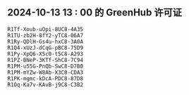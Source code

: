 ## 2024-10-13 13 : 00 的 GreenHub 许可证
```
R1Tf-Xoub-uOpi-8UC8-4A35
R1TU-zb2H-8fY2-yTC8-06A7
R1Ry-QDlH-Gs4u-hxC8-3A0A
R1Q4-xUzJ-dCqG-pBC8-75D9
R1Py-XpQ6-X5c0-t5C8-A293
R1PZ-BNeP-3KTf-ShC8-7C94
R1PM-u55G-PnQb-SwC8-D7B0
R1PM-mYZw-W8Ab-X3C8-CDA3
R1PK-mgmc-kDcA-PDC8-87D8
R1Oq-Ka7v-KAvB-j9C8-C3B2
```

